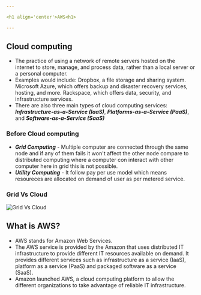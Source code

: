 ```yaml
---

<h1 align='center'>AWS<h1>

---
```


## Cloud computing
- The practice of using a network of remote servers hosted on the internet to store, manage, and process data, rather than a local server or a personal computer.
- Examples would include: Dropbox, a file storage and sharing system. Microsoft Azure, which offers backup and disaster recovery services, hosting, and more. Rackspace, which offers data, security, and infrastructure services.
- There are also three main types of cloud computing services: ***Infrastructure-as-a-Service (IaaS)***, ***Platforms-as-a-Service (PaaS)***, and ***Software-as-a-Service (SaaS)***

### Before Cloud computing
- ***Grid Computing*** - Multiple computer are connected through the same node and if any of them fails it won't affect the other node compare to distributed computing where a computer con interact with other computer here in grid this is not possible.
- ***Utility Computing*** - It follow pay per use model which means resoureces are allocated on demand of user as per metered service.
  
### Grid Vs Cloud

![Grid Vs Cloud](https://pediaa.com/wp-content/uploads/2018/09/Difference-Between-Grid-and-Cloud-Computing-Comparison-Summary-693x1024.jpg)
## What is AWS?
- AWS stands for Amazon Web Services.
- The AWS service is provided by the Amazon that uses distributed IT infrastructure to provide different IT resources available on demand. It provides different services such as infrastructure as a service (IaaS), platform as a service (PaaS) and packaged software as a service (SaaS).
- Amazon launched AWS, a cloud computing platform to allow the different organizations to take advantage of reliable IT infrastructure.
  
